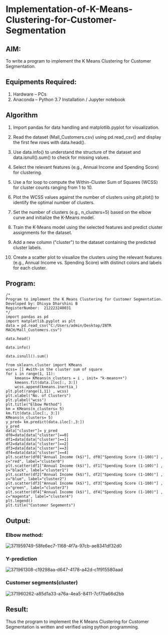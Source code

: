 
# Implementation-of-K-Means-Clustering-for-Customer-Segmentation

## AIM:
To write a program to implement the K Means Clustering for Customer Segmentation.

## Equipments Required:
1. Hardware – PCs
2. Anaconda – Python 3.7 Installation / Jupyter notebook

## Algorithm
1. Import pandas for data handling and matplotlib.pyplot for visualization.

2. Read the dataset (Mall_Customers.csv) using pd.read_csv() and display the first few rows with data.head().

3. Use data.info() to understand the structure of the dataset and data.isnull().sum() to check for missing values.

4. Select the relevant features (e.g., Annual Income and Spending Score) for clustering.

5. Use a for loop to compute the Within-Cluster Sum of Squares (WCSS) for cluster counts ranging from 1 to 10.
   
6. Plot the WCSS values against the number of clusters using plt.plot() to identify the optimal number of clusters.

7. Set the number of clusters (e.g., n_clusters=5) based on the elbow curve and initialize the K-Means model.

8. Train the K-Means model using the selected features and predict cluster assignments for the dataset.

9. Add a new column ("cluster") to the dataset containing the predicted cluster labels.

10. Create a scatter plot to visualize the clusters using the relevant features (e.g., Annual Income vs. Spending Score) with distinct colors and labels for each cluster.

## Program:
```
/*
Program to implement the K Means Clustering for Customer Segmentation.
Developed by: Dhivya Dharshini B
RegisterNumber:  212223240031
*/
import pandas as pd
import matplotlib.pyplot as plt
data = pd.read_csv("C:/Users/admin/Desktop/INTR MACH/Mall_Customers.csv")

data.head()

data.info()

data.isnull().sum()

from sklearn.cluster import KMeans
wcss= [] #with-in the cluster sum of square
for i in range(1, 11):
    kmeans= KMeans(n_clusters = i , init= "k-means++")
    kmeans.fit(data.iloc[:, 3:])
    wcss.append(kmeans.inertia_)
plt.plot(range(1,11) , wcss)
plt.xlabel("No. of Clusters")
plt.ylabel("wcss")
plt.title("Elbow Method")
km = KMeans(n_clusters= 5)
km.fit(data.iloc[:, 3:])
KMeans(n_clusters= 5)
y_pred= km.predict(data.iloc[:,3:])
y_pred
data["cluster"]= y_pred
df0=data[data["cluster"]==0]
df1=data[data["cluster"]==1]
df2=data[data["cluster"]==2]
df3=data[data["cluster"]==3]
df4=data[data["cluster"]==4]
plt.scatter(df0["Annual Income (k$)"], df0["Spending Score (1-100)"] , c="red", label="cluster0")
plt.scatter(df1["Annual Income (k$)"], df1["Spending Score (1-100)"] , c="black", label="cluster1")
plt.scatter(df2["Annual Income (k$)"], df2["Spending Score (1-100)"] , c="blue", label="cluster2")
plt.scatter(df3["Annual Income (k$)"], df3["Spending Score (1-100)"] , c="green", label="cluster3")
plt.scatter(df4["Annual Income (k$)"], df4["Spending Score (1-100)"] , c="magenta", label="cluster4")
plt.legend()
plt.title("Customer Segements")
```

## Output:
### Elbow method:
![371959749-58fe6ec7-1168-4f7a-97cb-ae8341df32d0](https://github.com/user-attachments/assets/326a4e0b-a9cb-4740-a7a3-cb7c06636370)

### Y-prediction
![371961308-c19298aa-d647-4178-a42d-c1f915580aad](https://github.com/user-attachments/assets/178a25f9-69ed-4867-b47d-e926114b736e)

### Customer segments(cluster)
![371960262-a85d1a33-a76a-4ea5-8411-7cf70a66d2bb](https://github.com/user-attachments/assets/31e8c8e6-6075-4b71-8862-12fff3c548ab)

## Result:
Thus the program to implement the K Means Clustering for Customer Segmentation is written and verified using python programming.
